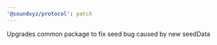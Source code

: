 ```yaml
---
'@soundxyz/protocol': patch
---
```


Upgrades common package to fix seed bug caused by new seedData
